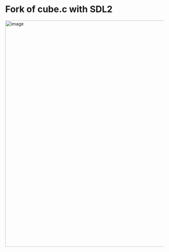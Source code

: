# Fork of cube.c with SDL2

<img width="960" height="720" alt="image" src="https://github.com/user-attachments/assets/ffba0be7-440e-460b-9190-7d2439b4b180" />

